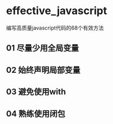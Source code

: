 # effective_javascript
编写高质量javascript代码的68个有效方法

## 01 尽量少用全局变量

## 02 始终声明局部变量

## 03 避免使用with

## 04 熟练使用闭包
